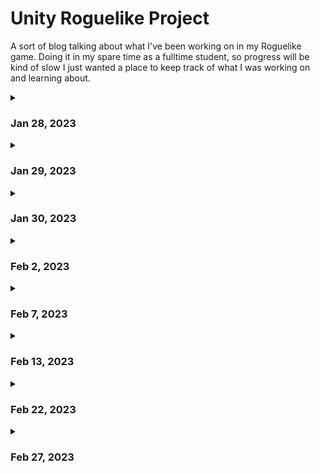 # Unity Roguelike Project

A sort of blog talking about what I've been working on in my Roguelike game.
Doing it in my spare time as a fulltime student, so progress will be kind of slow I just wanted a place to keep track of what I was
working on and learning about.

<details>
<summary> <h3> Jan 28, 2023</h3> </summary>
<br>
Decided to start my Godot project over in Unity becauase I wanted to get some experience with a more widely used engine.

So far I've gotten a basic PlayerController set up, and animated an attack. Can you tell I'm not an animator?

![](https://github.com/TrevorWM/TrevorWM/blob/main/DudeShmoovin.gif)
</details>


<details>
<summary> <h3> Jan 29, 2023 </h3> </summary>
<br>
I found out that Unity had an updated Input Management system, and I wanted to swap my code over to that
as it looked easier to use and just kind of jived with my brain better. I didn't get around to implementing
the attack again yet, but I did add in a dodge. It's a little hard to see in the gif as there is no visual
indicators other than the speed of the character changing.

![](https://github.com/TrevorWM/TrevorWM/blob/main/DudeDodging.gif)
</details>


<details>
<summary> <h3> Jan 30, 2023 </h3> </summary>
<br>
Spent a lot of time today going over the same code a bunch of times for the attack. Trying to figure out
the best way to handle things. I feel like I could have got some more actual progress done if I was being
more loose with my code architecture, but I haven't done many large projects before, and I want to make
the inevitable refactoring as easy as possible in the future.

![](https://github.com/TrevorWM/TrevorWM/blob/main/DudeSwingin.gif)
</details>


<details>
<summary> <h3> Feb 2, 2023 </h3> </summary>
<br>
Started working through the CodeMonkey Beginner Unity tutorial to get a better idea of how to properly
layout projects. It's been super helpful so far, and I was able to refactor things in a way where stuff
is more loosely coupled and easier to manage. Nothing really for visible progress, but I'm feeling better
about the project overall with the refactoring I've done.

Mostly creating events and better splitting code
between different scripts in order to keep things easier to read and maintain.
</details>

<details>
<summary> <h3> Feb 7, 2023</h3> </summary>
<br>
Spent a fair bit of time today trying to do things the "best" way before
moving to just getting things working and then worrying about that stuff later. It's a lesson that I'm glad
I was able to learn relatively quickly because I was able to get some basic powerup items working and applying
buffs. Not quite the system I have in my head yet, but I'm getting a lot closer to what I have in my head.
</details>

<details>
<summary> <h3> Feb 13, 2023</h3> </summary>
<br>
Today I got a few visual things done. I made my own sprites for the powerup icons,
  and I'm going to go back and make my own sprites for the character as well at some point. Currently I'm using the sprites from https://0x72.itch.io/dungeontileset-ii.
  
I also followed a tutorial on how to do outlines using shader graph cause I tried to do something on my own and that was super out of my current knowledge. Shaders seem pretty cool though, and I'm interested to learn more about them. Probably something to focus on at a later time though. I wanna focus on getting a gameplay prototype going. We're slowly but surely getting there.
  
![](https://github.com/TrevorWM/TrevorWM/blob/main/DudeUpgradin.gif)
</details>

<details>
<summary> <h3> Feb 22, 2023</h3> </summary>
<br>
Spent some time recently creating the item system. I had a few designs that I had come up with and implemented, but none of them were doing what I really wanted. I spent a bunch of time researching stuff looking at how other people solved the issue as well as learning about design patterns that I haven't used before. I tried a few of things out such as decorator functions for adding functionality to my attacks. This didn't work quite the way I wanted, and the way code ends up laid out is kind of awkward for what I had in mind as well. After a while I accepted that I was trying to overengineer the solution and went with a fairly simple but effective one instead. I also had the idea of creating a manager for my items. This will make it pretty easy for me to extend the functionality of my items to enemies or other objects in my game if I really want to later on. Do some cool stuff with barrels that chain lighting enemies if they break or something fun like that.

After I got the items squared away I also went ahead and applied a similar system to the attack that was in the game currently. I changed it to an Ability, and then made a similar implementation to the items to make it more modular. I think I've also settled on giving characters set loadouts to use rather than having a bunch of equipable items they can grab. Tones down the scope a bit for myself to make things more achievable, and I can always add new abilities to the loadouts to give a similar feeling of character progression that I wanted from equips.

I'm really happy with the system I have in place now. I hope that feeling sticks around for a long time, and future me doesn't end up wanting to kick past me in the butt.
</details>

<details>
<summary> <h3> Feb 27, 2023</h3> </summary>
<br>
My goodness I spent so much time trying to get my custom relic inspector working properly. I was running into issues where data wasn't saving after Unity hit certain reset points. Creating a new build for example was causing all the data in my Relic Scriptable Object to be lost. Things were working in Editor, but then they weren't working in build, and I couldn't get shaders to load at runtime, so for the shader I swapped to just manually creating the reference. We finally got the other stuff working though, and I'm really happy with the way the custom inspector turned out. It's not super duper fancy, but now all that needs to be done to create new relics is to click a few buttons and put values into the SO. I even added the ability to attach abilities to the relics as well in order to try and keep them modular even when creating the more unique ones. It shouldn't be too difficult to turn that bit into a list of abilities if I want to extend it a bit further. Though with the current set up the relics are locked to a specific trigger for active effects. As I'm writing this I haven't implemented the active relics yet. Still deciding if I want to do that next, or if I want to make a proper enemy next so that once I start doing active abilities I'll be able to see if they're working properly when interacting with enemies.



Here is the inspector for Passive Relics.

![](https://github.com/TrevorWM/TrevorWM/blob/main/RelicSO%20Passive.png)

And here is the Active Relic layout. I wanted it to change to fit the type of relic I was editing.
![](https://github.com/TrevorWM/TrevorWM/blob/main/RelicSO%20Active.png)
</details>
